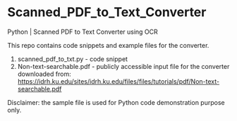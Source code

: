 # Scanned_PDF_to_Text_Converter
Python | Scanned PDF to Text Converter using OCR

This repo contains code snippets and example files for the converter.
1) scanned_pdf_to_txt.py - code snippet
2) Non-text-searchable.pdf - publicly accessible input file for the converter downloaded from: https://idrh.ku.edu/sites/idrh.ku.edu/files/files/tutorials/pdf/Non-text-searchable.pdf

Disclaimer: the sample file is used for Python code demonstration purpose only.
